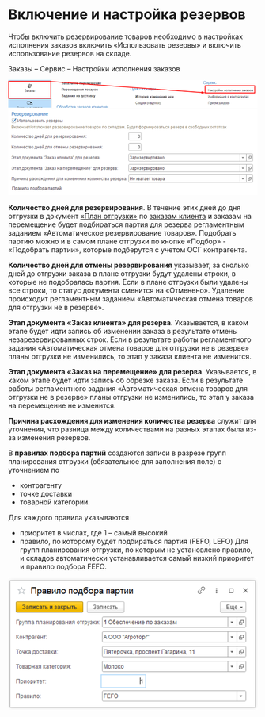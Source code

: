 # Включение и настройка резервов

Чтобы включить резервирование товаров необходимо в настройках исполнения заказов включить «Использовать резервы» и включить использование резервов на складе.

Заказы – Сервис – Настройки исполнения заказов

[![1][1]][1]
[![2][2]][2]

**Количество дней для резервирования**. В течение этих дней до дня отгрузки в документ [«План отгрузки»](../../FormationOfShipments/PlanningOfShipments/CreationOfPlansForShipment.md) по [заказам клиента](../../FormationOfOrders/CustomerOrder.md) и заказам на перемещение будет подбираться партия для резерва регламентным заданием «Автоматическое резервирование товаров». Подобрать партию можно и в самом плане отгрузки по кнопке «Подбор» - «Подобрать партии», которые подберутся с учетом ОСГ контрагента.

**Количество дней для отмены резервирования** указывает, за сколько дней до отгрузки заказа в плане отгрузки будут удалены строки, в которые не подобралась партия. Если в плане отгрузки были удалены все строки, то статус документа сменится на «Отменено». Удаление происходит регламентным заданием «Автоматическая отмена товаров для отгрузки не в резерве». 

**Этап документа «Заказ клиента» для резерва**. Указывается, в каком этапе будет идти запись об изменении заказа в результате отмены незарезервированных строк. Если в результате работы регламентного задания «Автоматическая отмена товаров для отгрузки не в резерве» планы отгрузки не изменились, то этап у заказа клиента не изменится.

**Этап документа «Заказ на перемещение» для резерва**. Указывается, в каком этапе будет идти запись об обрезке заказа. Если в результате работы регламентного задания «Автоматическая отмена товаров для отгрузки не в резерве» планы отгрузки не изменились, то этап у заказа на перемещение не изменится.

**Причина расхождения для изменения количества резерва** служит для уточнения, что разница между количествами на разных этапах была из-за изменения резервов. 

В **правилах подбора партий** создаются записи в разрезе групп планирования отгрузки (обязательное для заполнения поле) с уточнением по  
- контрагенту 
- точке доставки 
- товарной категории. 

Для каждого правила указываются  
- приоритет в числах, где 1 – самый высокий
- правило, по которому будет подбираться партия (FEFO, LEFO)
Для групп планирования отгрузки, по которым не установлено правило, и складов автоматически устанавливается самый низкий приоритет и правило подбора FEFO.

[![3][3]][3]

[1]: 1.png
[2]: 2.png
[3]: 3.png